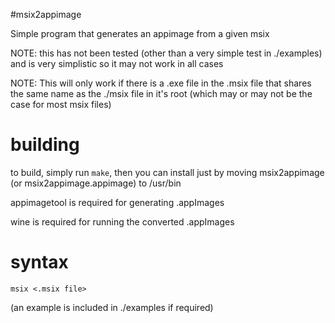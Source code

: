 #msix2appimage

Simple program that generates an appimage from a given msix

NOTE: this has not been tested (other than a very simple test in ./examples) and is very simplistic so it may not work in all cases

NOTE: This will only work if there is a .exe file in the .msix file that shares the same name as the ./msix file in it's root (which may or may not be the case for most msix files)

# building
to build, simply run `make`, then you can install just by moving msix2appimage (or msix2appimage.appimage) to /usr/bin

appimagetool is required for generating .appImages

wine is required for running the converted .appImages

# syntax

`msix <.msix file>`

(an example is included in ./examples if required)
